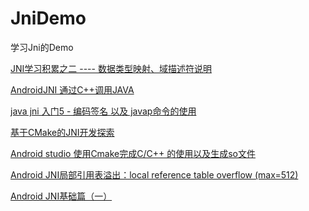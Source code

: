 # JniDemo
学习Jni的Demo

[JNI学习积累之二 ---- 数据类型映射、域描述符说明](https://blog.csdn.net/qinjuning/article/details/7599796)<p>
[AndroidJNI 通过C++调用JAVA](https://www.cnblogs.com/likwo/archive/2012/05/21/2512400.html)<p>
[java jni 入门5 - 编码签名 以及 javap命令的使用](https://blog.csdn.net/u012005313/article/details/49781381)<p>
[基于CMake的JNI开发探索](https://blog.csdn.net/heccjoel/article/details/57085351)<p>
[Android studio 使用Cmake完成C/C++ 的使用以及生成so文件](https://blog.csdn.net/u014800493/article/details/54948330)<p>
[Android JNI局部引用表溢出：local reference table overflow (max=512)](https://blog.csdn.net/xyang81/article/details/44873769)<p>
[Android JNI基础篇（一）](https://blog.csdn.net/kgdwbb/article/details/72810251)<p>
